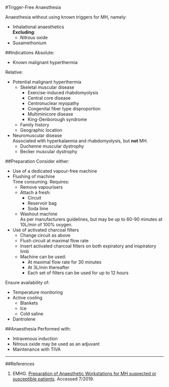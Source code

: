 #Trigger-Free Anaesthesia

Anaesthesia without using known triggers for MH, namely:
* Inhalational anaesthetics  
**Excluding**:
	* Nitrous oxide
* Suxamethonium

##Indications
Absolute:
* Known malignant hyperthermia

Relative:
* Potential malignant hyperthermia
	* Skeletal muscular disease
		* Exercise-induced rhabdomyolysis
		* Central core disease
		* Centronuclear myopathy
		* Congenital fiber type disproportion
		* Multiminicore disease
		* King-Denborough syndrome
	* Family history
	* Geographic location
* Neuromuscular disease  
Associated with hyperkalaemia and rhabdomyolysis, but **not** MH.
	* Duchenne muscular dystrophy
	* Becker muscular dystrophy


##Preparation
Consider either:
* Use of a dedicated vapour-free machine
* Flushing of machine  
Time consuming. Requires:
	* Remove vapourisers
	* Attach a fresh:
		* Circuit
		* Reservoir bag
		* Soda lime
	* Washout machine  
	As per manufacturers guidelines, but may be up to 60-90 minutes at 10L/min of 100% oxygen.
* Use of activated charcoal filters
	* Change circuit as above
	* Flush circuit at maximal flow rate
	* Insert activated charcoal filters on both expiratory and inspiratory limb
	* Machine can be used:
		* At maximal flow rate for 30 minutes
		* At 3L/min thereafter
		* Each set of filters can be used for up to 12 hours

Ensure availability of:
* Temperature monitoring
* Active cooling
	* Blankets
	* Ice
	* Cold saline
* Dantrolene

##Anaesthesia
Performed with:
* Intravenous induction
* Nitrous oxide may be used as an adjuvant
* Maintenance with TIVA

---
##References
1. EMHG. [Preparation of Anaesthetic Workstations for MH suspected or susceptible patients](https://www.emhg.org/recommendations-1/2018/2/27/preparation-of-anaesthetic-workstations-for-mh-suspected-or-susceptible-patients). Accessed 7/2019.